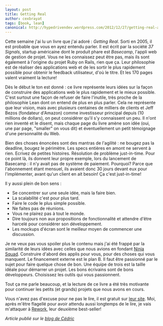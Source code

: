 ```yaml
---
layout: post
title: Getting Real
author: cexbrayat
tags: [book, lean]
canonical: http://hypedrivendev.wordpress.com/2012/12/27/getting-real-a-book-review/
---
```


Cette semaine j'ai lu un livre que j'ai adoré&nbsp;: *Getting Real*. Sorti en 2005, il est probable que vous en ayez entendu parler. Il est écrit par la société *37 Signals*, startup américaine dont le produit phare est *Basecamp*, l'appli web de gestion de projet. Vous ne les connaissez peut être pas, mais ils sont également à l'origine du projet Ruby on Rails, rien que ça. Leur philosophie est de réaliser des applications web et de les sortir le plus rapidement possible pour obtenir le feedback utilisateur, d'où le titre. Et les 170 pages valent vraiment la lecture!

Dès le début le ton est donné : ce livre représente leurs idées sur la façon de construire des applications web le plus rapidement et le mieux possible. C'est surtout une façon de refuser de faire l'inutile, très proche de la philosophie Lean dont on entend de plus en plus parler. Cela ne représente que leur vision, mais avec plusieurs centaines de milliers de clients et Jeff Bezos (fondateur d'Amazon) comme investisseur principal depuis (10 millions de dollars), on peut considérer qu'il s'y connaissent un peu. Il n'ont rien inventé et le disent, mais chaque page du livre amène son idée (oui, une par page, "smaller" on vous dit) et éventuellement un petit témoignage d'une personnalité du Web.

Bien des choses énoncées sont des mantras de l'agilité : ne bougez pas la deadline, bougez le périmètre. Les specs entières en amont ne servent à rien. Ecrivez de petites histoires. Résolution de problème just-in-time. Pour ce point là, ils donnent leur propre exemple, lors du lancement de Basecamp : il n'y avait pas de système de paiement. Pourquoi? Parce que l'abonnement étant mensuel, ils avaient donc 30 jours devant eux pour l'implémenter, avant qu'un client en ait besoin! Ça c'est just-in-time!

Il y aussi plein de bon sens :

- Se concentrer sur une seule idée, mais la faire bien.
- La scalabilité c'est pour plus tard.
- Faire le code le plus simple possible.
- Ne faites pas de réunions.
- Vous ne plairez pas à tout le monde.
- Dire toujours non aux propositions de fonctionnalité et attendre d'être harcelé pour considérer son développement.
- Les mockups d'écran sont le meilleur moyen de commencer une discussion.

Je ne veux pas vous spoiler plus le contenu mais j'ai été frappé par la similarité de leurs idées avec celles que nous avions en fondant [Ninja Squad](http://ninja-squad.com). Construire d'abord des applis pour vous, pour des choses qui vous manquent. Le financement externe est le plan B. Il faut être passionné par le sujet pour faire quelque chose de bon. Une équipe de trois est la taille idéale pour démarrer un projet. Les bons écrivains sont de bons développeurs. Choisissez les outils qui vous passionnent.

Tout ça me parle beaucoup, et la lecture de ce livre a été très motivante pour continuer les petits (et grands) projets que nous avons en cours.

Vous n'avez pas d'excuse pour ne pas le lire, il est gratuit sur [leur site](http://gettingreal.37signals.com/). Moi, après m'être flagellé pour avoir attendu aussi longtemps de le lire, je vais m'attaquer à [Rework](http://37signals.com/rework), leur deuxième best-seller!

_Article publié sur le [blog de Cédric](http://hypedrivendev.wordpress.com/2012/12/27/getting-real-a-book-review/ "Article original sur le blog de Cédric Exbrayat")_